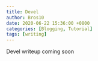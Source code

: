 ```yaml
---
title: Devel
author: Bros10
date: 2020-06-22 15:36:00 +0800
categories: [Blogging, Tutorial]
tags: [writing]
---
```


Devel writeup coming soon
